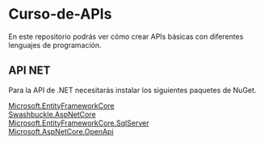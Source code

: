 # Curso-de-APIs
En este repositorio podrás ver cómo crear APIs básicas con diferentes lenguajes de programación.

## API NET

Para la API de .NET necesitarás instalar los siguientes paquetes de NuGet.

[Microsoft.EntityFrameworkCore](https://www.nuget.org/packages/Microsoft.EntityFrameworkCore)  
[Swashbuckle.AspNetCore](https://www.nuget.org/packages/Swashbuckle.AspNetCore)  
[Microsoft.EntityFrameworkCore.SqlServer](https://www.nuget.org/packages/Microsoft.EntityFrameworkCore.SqlServer/)  
[Microsoft.AspNetCore.OpenApi](https://www.nuget.org/packages/Microsoft.AspNetCore.OpenApi)  


